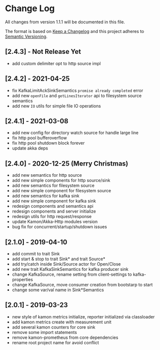 # Change Log
All changes from version 1.1.1 will be documented in this file.

The format is based on [Keep a Changelog](http://keepachangelog.com/)
and this project adheres to [Semantic Versioning](http://semver.org/).

## [2.4.3] - Not Release Yet
- add custom delimiter opt to http source impl

## [2.4.2] - 2021-04-25
- fix KafkaLimitAckSinkSemantics `promise already completed` error
- add new `openFile` and `getLinesIterator` api to filesystem source semantics
- add new `IO` utils for simple file IO operations

## [2.4.1] - 2021-03-08
- add new config for directory watch source for handle large line
- fix http pool bufferoverflow
- fix http pool shutdown block forever
- update akka deps

## [2.4.0] - 2020-12-25 (Merry Christmas)
- add new semantics for http source
- add new simple components for http source/sink
- add new semantics for filesystem source
- add new simple component for filesystem source
- add new semantics for kafka sink
- add new simple component for kafka sink
- redesign components and semantics api
- redesign components and server initialize
- redesign utils for http request/response
- update Kamon/Akka-Http modules version
- bug fix for concurrent/startup/shutdown issues

## [2.1.0] - 2019-04-10
- add commit to trait Sink
- add start & stop to trait Sink\* and trait Source\*
- add try/catch inside Sink/Source actor for Open/Close
- add new trait KafkaSinkSemantics for kafka producer sink
- change KafkaSource, rename setting from client-settings to kafka-properties
- change KafkaSource, move consumer creation from bootstarp to start
- change some var/val name in Sink\*Semantics

## [2.0.1] - 2019-03-23
- new style of kamon metrics initialize, reporter initialized via classloader
- add kamon metrics create with measurement unit
- add several kamon counters for core sink
- remove some import statements
- remove kamon-prometheus from core dependencies
- rename root project name for avoid conflict
